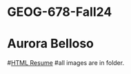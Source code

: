 # GEOG-678-Fall24
# Aurora Belloso

#[HTML Resume](lab/Week03/ResumeBelloso.html)
#all images are in folder.